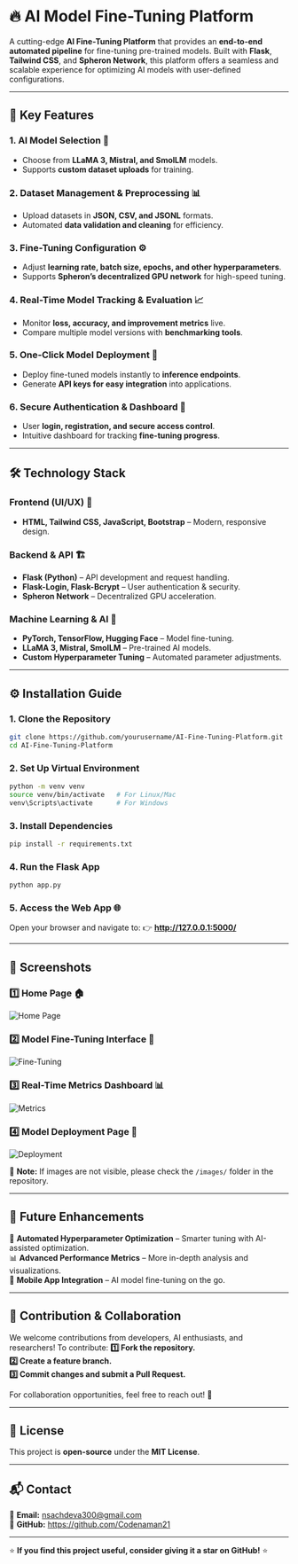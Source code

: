 # 🔥 AI Model Fine-Tuning Platform

A cutting-edge **AI Fine-Tuning Platform** that provides an **end-to-end automated pipeline** for fine-tuning pre-trained models. Built with **Flask**, **Tailwind CSS**, and **Spheron Network**, this platform offers a seamless and scalable experience for optimizing AI models with user-defined configurations.

---

## 🚀 Key Features

### **1. AI Model Selection** 🎯
- Choose from **LLaMA 3, Mistral, and SmolLM** models.
- Supports **custom dataset uploads** for training.

### **2. Dataset Management & Preprocessing** 📊
- Upload datasets in **JSON, CSV, and JSONL** formats.
- Automated **data validation and cleaning** for efficiency.

### **3. Fine-Tuning Configuration** ⚙️
- Adjust **learning rate, batch size, epochs, and other hyperparameters**.
- Supports **Spheron’s decentralized GPU network** for high-speed tuning.

### **4. Real-Time Model Tracking & Evaluation** 📈
- Monitor **loss, accuracy, and improvement metrics** live.
- Compare multiple model versions with **benchmarking tools**.

### **5. One-Click Model Deployment** 🚀
- Deploy fine-tuned models instantly to **inference endpoints**.
- Generate **API keys for easy integration** into applications.

### **6. Secure Authentication & Dashboard** 🔐
- User **login, registration, and secure access control**.
- Intuitive dashboard for tracking **fine-tuning progress**.

---

## 🛠️ Technology Stack

### **Frontend (UI/UX)** 🎨
- **HTML, Tailwind CSS, JavaScript, Bootstrap** – Modern, responsive design.

### **Backend & API** 🏗️
- **Flask (Python)** – API development and request handling.
- **Flask-Login, Flask-Bcrypt** – User authentication & security.
- **Spheron Network** – Decentralized GPU acceleration.

### **Machine Learning & AI** 🤖
- **PyTorch, TensorFlow, Hugging Face** – Model fine-tuning.
- **LLaMA 3, Mistral, SmolLM** – Pre-trained AI models.
- **Custom Hyperparameter Tuning** – Automated parameter adjustments.

---

## ⚙️ Installation Guide

### **1. Clone the Repository**
```bash
git clone https://github.com/yourusername/AI-Fine-Tuning-Platform.git
cd AI-Fine-Tuning-Platform
```

### **2. Set Up Virtual Environment**
```bash
python -m venv venv
source venv/bin/activate   # For Linux/Mac
venv\Scripts\activate      # For Windows
```

### **3. Install Dependencies**
```bash
pip install -r requirements.txt
```

### **4. Run the Flask App**
```bash
python app.py
```

### **5. Access the Web App** 🌐
Open your browser and navigate to:
👉 **http://127.0.0.1:5000/**

---

## 📸 Screenshots  

### **1️⃣ Home Page** 🏠  
![Home Page](./images/homepage.png)  

### **2️⃣ Model Fine-Tuning Interface** 🎯  
![Fine-Tuning](./images/fine-tuning.png)  

### **3️⃣ Real-Time Metrics Dashboard** 📊  
![Metrics](./images/metrics.png)  

### **4️⃣ Model Deployment Page** 🚀  
![Deployment](./images/deployment.png)  

🚀 **Note:** If images are not visible, please check the `/images/` folder in the repository.  

---

## 📌 Future Enhancements

🚀 **Automated Hyperparameter Optimization** – Smarter tuning with AI-assisted optimization.  
📊 **Advanced Performance Metrics** – More in-depth analysis and visualizations.  
📱 **Mobile App Integration** – AI model fine-tuning on the go.  

---

## 🤝 Contribution & Collaboration

We welcome contributions from developers, AI enthusiasts, and researchers! To contribute:
**1️⃣ Fork the repository.**  
**2️⃣ Create a feature branch.**  
**3️⃣ Commit changes and submit a Pull Request.**  

For collaboration opportunities, feel free to reach out! 🚀

---

## 📜 License
This project is **open-source** under the **MIT License**.

---

## 📬 Contact
📧 **Email:** nsachdeva300@gmail.com  
🐙 **GitHub:** https://github.com/Codenaman21

---

⭐ **If you find this project useful, consider giving it a star on GitHub!** ⭐

